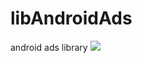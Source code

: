 # libAndroidAds
android ads library
[![](https://jitpack.io/v/ouyangwenyuan/libAndroidAds.svg)](https://jitpack.io/#ouyangwenyuan/libAndroidAds)


